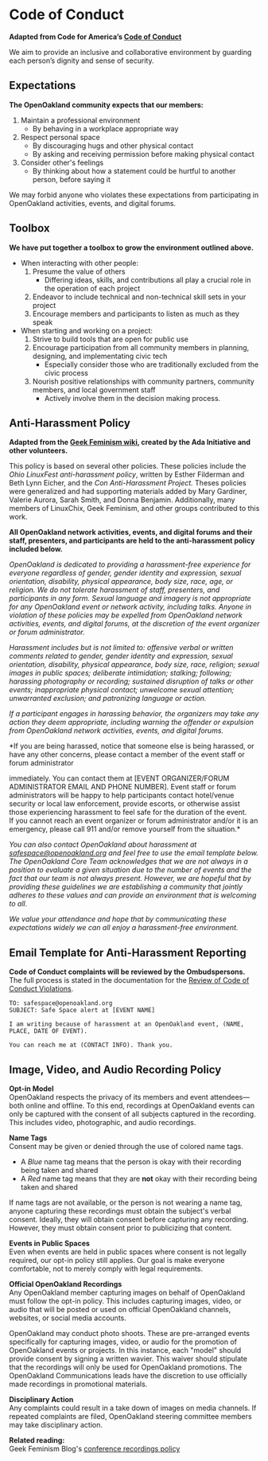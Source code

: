 <!-- Remove redundant language -->
# Code of Conduct  

<!-- Remove redundant language -->
**Adapted from Code for America’s [Code of Conduct](https://github.com/codeforamerica/codeofconduct/blob/master/README.md)**  

<!-- Make it an active voice/active statement -->
We aim to provide an inclusive and collaborative environment by guarding each person’s dignity and sense of security.

## Expectations
**The OpenOakland community expects that our members:**
<!--Reframe as positive actions-->
1. Maintain a professional environment
   - By behaving in a workplace appropriate way
2. Respect personal space
   - By discouraging hugs and other physical contact
   - By asking and receiving permission before making physical contact
3. Consider other's feelings
   - By thinking about how a statement could be hurtful to another person, before saying it

We may forbid anyone who violates these expectations from participating in OpenOakland activities, events, and digital forums.

## Toolbox
**We have put together a toolbox to grow the environment outlined above.**

- When interacting with other people:
  1. Presume the value of others
     - Differing ideas, skills, and contributions all play a crucial role in the operation of each project
  2. Endeavor to include technical and non-technical skill sets in your project
  3. Encourage members and participants to listen as much as they speak
- When starting and working on a project:
  1. Strive to build tools that are open for public use
  2. Encourage participation from all community members in planning, designing, and implementating civic tech
     - Especially consider those who are traditionally excluded from the civic process
  3. Nourish positive relationships with community partners, community members, and local government staff
     - Actively involve them in the decision making process.

## Anti-Harassment Policy
**Adapted from the [Geek Feminism wiki](http://geekfeminism.wikia.com/wiki/Conference_anti-harassment/Policy), created by the Ada Initiative and other volunteers.**

This policy is based on several other policies. These policies include the *Ohio LinuxFest anti-harassment policy*, written by Esther Filderman and Beth Lynn Eicher, and the *Con Anti-Harassment Project.* Theses policies were generalized and had supporting materials added by Mary Gardiner, Valerie Aurora, Sarah Smith, and Donna Benjamin. Additionally, many members of LinuxChix, Geek Feminism, and other groups contributed to this work.

**All OpenOakland network activities, events, and digital forums and their staff, presenters, and participants are held to the anti-harassment policy included below.**

*OpenOakland is dedicated to providing a harassment-free experience for everyone regardless of gender, gender identity and expression, sexual orientation, disability, physical appearance, body size, race, age, or religion. We do not tolerate harassment of staff, presenters, and participants in any form. Sexual language and imagery is not appropriate for any OpenOakland event or network activity, including talks. Anyone in violation of these policies may be expelled from OpenOakland network activities, events, and digital forums, at the discretion of the event organizer or forum administrator.*

*Harassment includes but is not limited to: offensive verbal or written comments related to gender, gender identity and expression, sexual orientation, disability, physical appearance, body size, race, religion; sexual images in public spaces; deliberate intimidation; stalking; following; harassing photography or recording; sustained disruption of talks or other events; inappropriate physical contact; unwelcome sexual attention; unwarranted exclusion; and patronizing language or action.* 

*If a participant engages in harassing behavior, the organizers may take any action they deem appropriate, including warning the offender or expulsion from OpenOakland network activities, events, and digital forums.*

*If you are being harassed, notice that someone else is being harassed, or have any other concerns, please contact a member of the event staff or forum administrator 
<!--There should be actual instructions on finding an organizor-->
immediately. You can contact them at [EVENT ORGANIZER/FORUM ADMINISTRATOR EMAIL AND PHONE NUMBER]. Event staff or forum administrators will be happy to help participants contact hotel/venue security or local law enforcement, provide escorts, or otherwise assist those experiencing harassment to feel safe for the duration of the event.  
If you cannot reach an event organizer or forum administrator and/or it is an emergency, please call 911 and/or remove yourself from the situation.* 

*You can also contact OpenOakland about harassment at safespace@openoakland.org and feel free to use the email template below. The OpenOakland Core Team acknowledges that we are not always in a position to evaluate a given situation due to the number of events and the fact that our team is not always present. However, we are hopeful that by providing these guidelines we are establishing a community that jointly adheres to these values and can provide an environment that is welcoming to all.*

*We value your attendance and hope that by communicating these expectations widely we can all enjoy a harassment-free environment.*


## Email Template for Anti-Harassment Reporting

**Code of Conduct complaints will be reviewed by the Ombudspersons.**  
The full process is stated in the documentation for the [Review of Code of Conduct Violations](https://docs.google.com/document/d/166AtSw9ygV4NW0_P9XrYDgx_pt7gtjkePXAoUQ0_KrA/edit#heading=h.y9wfwqjg139g).

```
TO: safespace@openoakland.org
SUBJECT: Safe Space alert at [EVENT NAME]

I am writing because of harassment at an OpenOakland event, (NAME, PLACE, DATE OF EVENT).

You can reach me at (CONTACT INFO). Thank you.
```

## Image, Video, and Audio Recording Policy

**Opt-in Model**  
OpenOakland respects the privacy of its members and event attendees— both online and offline. To this end, recordings at OpenOakland events can only be captured with the consent of all subjects captured in the recording. This includes video, photographic, and audio recordings. 

**Name Tags**  
Consent may be given or denied through the use of colored name tags.  
- A *Blue* name tag means that the person is okay with their recording being taken and shared
- A *Red* name tag means that they are **not** okay with their recording being taken and shared

If name tags are not available, or the person is not wearing a name tag, anyone capturing these recordings must obtain the subject's verbal consent. Ideally, they will obtain consent before capturing any recording. However, they must obtain consent prior to publicizing that content.

**Events in Public Spaces**  
Even when events are held in public spaces where consent is not legally required, our opt-in policy still applies. Our goal is make everyone comfortable, not to merely comply with legal requirements.

**Official OpenOakland Recordings**  
Any OpenOakland member capturing images on behalf of OpenOakland must follow the opt-in policy. This includes capturing images, video, or audio that will be posted or used on official OpenOakland channels, websites, or social media accounts. 

OpenOakland may conduct photo shoots. These are pre-arranged events specifically for capturing images, video, or audio for the promotion of OpenOakland events or projects. In this instance, each "model" should provide consent by signing a written wavier. This waiver should stipulate that the recordings will only be used for OpenOakland promotions. The OpenOakland Communications leads have the discretion to use officially made recordings in promotional materials.

**Disciplinary Action**  
Any complaints could result in a take down of images on media channels. If repeated complaints are filed, OpenOakland steering committee members may take disciplinary action.

**Related reading:**  
Geek Feminism Blog's [conference recordings policy](https://geekfeminism.org/2009/10/11/conference-recordings-and-harassment/)
